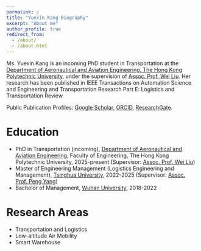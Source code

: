 ```yaml
---
permalink: /
title: "Yuexin Kang Biography"
excerpt: "About me"
author_profile: true
redirect_from: 
  - /about/
  - /about.html
---
```


Ms. Yuexin Kang is an incoming PhD student in Transportation at the [Department of Aeronautical and Aviation Engineering, The Hong Kong Polytechnic University](https://www.polyu.edu.hk/en/aae/), under the supervision of [Assoc. Prof. Wei Liu](https://weiliu2016.github.io/). Her research has been published in IEEE Transactions on Automation Science and Engineering and Transportation Research Part E: Logistics and Transportation Review.

Public Publication Profiles: [Google Scholar](https://scholar.google.com/citations?user=Qp0LzREAAAAJ&hl=en), [ORCID](https://orcid.org/0009-0007-0578-3090), [ResearchGate](https://www.researchgate.net/profile/Yuexin-Kang).

Education
======
- PhD in Transportation (incoming), [Department of Aeronautical and Aviation Engineering](https://www.polyu.edu.hk/aae/), Faculty of Engineering, The Hong Kong Polytechnic University, 2025-present (Supervisor: [Assoc. Prof. Wei Liu](https://weiliu2016.github.io/))
- Master of Engineering Management (Logistics Engineering and Management), [Tsinghua University](https://www.tsinghua.edu.cn/), 2022-2025 (Supervisor: [Assoc. Prof. Peng Yang](https://www.sigs.tsinghua.edu.cn/yp/main.htm))
- Bachelor of Management, [Wuhan University](https://www.whu.edu.cn/), 2018-2022

Research Areas
======
- Transportation and Logistics
- Low-altitude Air Mobility
- Smart Warehouse
